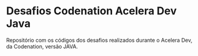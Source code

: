 # Desafios Codenation Acelera Dev Java

Repositório com os códigos dos desafios realizados durante o Acelera Dev, da Codenation, versão JAVA.
